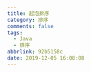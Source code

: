 ```yaml
---
title: 起泡排序
category: 排序
comments: false
tags:
  - Java
  - 排序
abbrlink: 92b5158c
date: 2019-12-05 16:08:08
---
```


